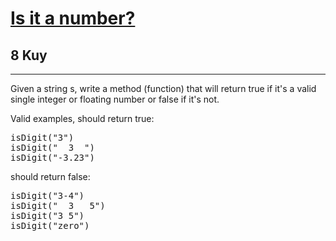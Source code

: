 <h1><a href="https://www.codewars.com/kata/57126304cdbf63c6770012bd">Is it a number?</a></h1>
<h2>8 Kuy</h2>
<hr>
<p>Given a string s, write a method (function) that will return true if it's a valid single integer or floating number 
or false if it's not.</p>
<p>Valid examples, should return true:</p>
<pre>
isDigit("3")
isDigit("  3  ")
isDigit("-3.23")
</pre>
<p>should return false:</p>
<pre>
isDigit("3-4")
isDigit("  3   5")
isDigit("3 5")
isDigit("zero")
</pre>